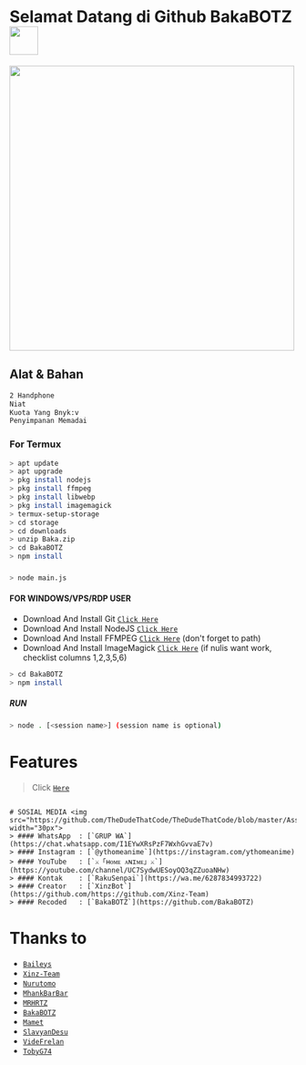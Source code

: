 # Selamat Datang di Github BakaBOTZ <img src="https://github.com/TheDudeThatCode/TheDudeThatCode/blob/master/Assets/Hi.gif" width="50px">
<img src="https://github.com/TheDudeThatCode/TheDudeThatCode/blob/master/Assets/Developer.gif" width="500px">

## Alat & Bahan
```bash
2 Handphone
Niat
Kuota Yang Bnyk:v
Penyimpanan Memadai
```


### For Termux
```bash
> apt update 
> apt upgrade
> pkg install nodejs 
> pkg install ffmpeg 
> pkg install libwebp 
> pkg install imagemagick
> termux-setup-storage
> cd storage
> cd downloads
> unzip Baka.zip
> cd BakaBOTZ
> npm install
```
###
```bash
> node main.js
```

#### FOR WINDOWS/VPS/RDP USER
* Download And Install Git [`Click Here`](https://git-scm.com/downloads) <br>
* Download And Install NodeJS [`Click Here`](https://nodejs.org/en/download) <br>
* Download And Install FFMPEG [`Click Here`](https://ffmpeg.org/download.html) (don't forget to path) 
* Download And Install ImageMagick [`Click Here`](https://imagemagick.org/script/download.php) (if nulis want work,  checklist columns 1,2,3,5,6) 
```bash
> cd BakaBOTZ
> npm install
```
##### RUN
```bash
> node . [<session name>] (session name is optional)
```
# Features
> Click [`Here`](https://github.com/BakaBOTZ/Baka/blob/main/message/help.js) 
```

# SOSIAL MEDIA <img src="https://github.com/TheDudeThatCode/TheDudeThatCode/blob/master/Assets/Earth.gif" width="30px">
> #### WhatsApp  : [`GRUP WA`](https://chat.whatsapp.com/I1EYwXRsPzF7WxhGvvaE7v) 
> #### Instagram : [`@ythomeanime`](https://instagram.com/ythomeanime)
> #### YouTube   : [`⚔「ʜᴏᴍᴇ ᴀɴɪᴍᴇ」⚔`](https://youtube.com/channel/UC7SydwUESoyOQ3qZZuoaNHw) 
> #### Kontak    : [`RakuSenpai`](https://wa.me/6287834993722)
> #### Creator   : [`XinzBot`](https://github.com/https://github.com/Xinz-Team)
> #### Recoded   : [`BakaBOTZ`](https://github.com/BakaBOTZ)
```

# Thanks to
* [`Baileys`](https://github.com/adiwajshing/Baileys)
* [`Xinz-Team`](https://github.com/Xinz-Team)
* [`Nurutomo`](https://github.com/Nurutomo)
* [`MhankBarBar`](https://github.com/MhankBarBar)
* [`MRHRTZ`](https://github.com/MRHRTZ)
* [`BakaBOTZ`](https://github.com/BakaBOTZ)
* [`Mamet`](https://github.com/mamet8/)
* [`SlavyanDesu`](https://github.com/SlavyanDesu)
* [`VideFrelan`](https://github.com/VideFrelan)
* [`TobyG74`](https://github.com/TobyG74)
```
